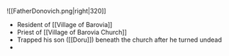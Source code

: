 ![[FatherDonovich.png|right|320]]
- Resident of [[Village of Barovia]]
- Priest of [[Village of Barovia Church]]
- Trapped his son ([[Doru]]) beneath the church after he turned undead
- 